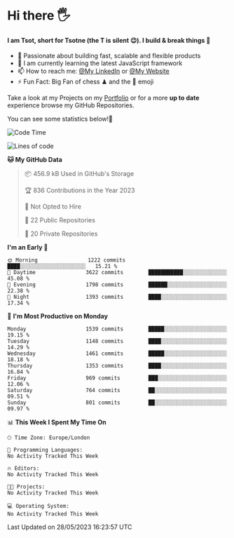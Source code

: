 # Hi there :raised_hand_with_fingers_splayed:
#### I am Tsot, short for Tsotne (the T is silent :wink:). I build & break things :space_invader:
- :telescope: Passionate about building fast, scalable and flexible products
- :seedling: I am currently learning the latest JavaScript framework 
- :mailbox: How to reach me: [@My LinkedIn](https://www.linkedin.com/in/tsotne-gvadzabia/) or [@My Website](https://tsotne.co.uk/contact)
- :zap: Fun Fact: Big Fan of chess ♟ and the 👾 emoji

Take a look at my Projects on my [Portfolio](https://tsotne.co.uk/) or for a more **up to date** experience browse my GitHub Repositories.

You can see some statistics below!:space_invader:
<!--START_SECTION:waka-->
![Code Time](http://img.shields.io/badge/Code%20Time-761%20hrs%202%20mins-blue)

![Lines of code](https://img.shields.io/badge/From%20Hello%20World%20I%27ve%20Written-4.7%20million%20lines%20of%20code-blue)

**🐱 My GitHub Data** 

> 📦 456.9 kB Used in GitHub's Storage 
 > 
> 🏆 836 Contributions in the Year 2023
 > 
> 🚫 Not Opted to Hire
 > 
> 📜 22 Public Repositories 
 > 
> 🔑 20 Private Repositories 
 > 
**I'm an Early 🐤** 

```text
🌞 Morning                1222 commits        ████░░░░░░░░░░░░░░░░░░░░░   15.21 % 
🌆 Daytime                3622 commits        ███████████░░░░░░░░░░░░░░   45.08 % 
🌃 Evening                1798 commits        ██████░░░░░░░░░░░░░░░░░░░   22.38 % 
🌙 Night                  1393 commits        ████░░░░░░░░░░░░░░░░░░░░░   17.34 % 
```
📅 **I'm Most Productive on Monday** 

```text
Monday                   1539 commits        █████░░░░░░░░░░░░░░░░░░░░   19.15 % 
Tuesday                  1148 commits        ████░░░░░░░░░░░░░░░░░░░░░   14.29 % 
Wednesday                1461 commits        █████░░░░░░░░░░░░░░░░░░░░   18.18 % 
Thursday                 1353 commits        ████░░░░░░░░░░░░░░░░░░░░░   16.84 % 
Friday                   969 commits         ███░░░░░░░░░░░░░░░░░░░░░░   12.06 % 
Saturday                 764 commits         ██░░░░░░░░░░░░░░░░░░░░░░░   09.51 % 
Sunday                   801 commits         ██░░░░░░░░░░░░░░░░░░░░░░░   09.97 % 
```


📊 **This Week I Spent My Time On** 

```text
🕑︎ Time Zone: Europe/London

💬 Programming Languages: 
No Activity Tracked This Week

🔥 Editors: 
No Activity Tracked This Week

🐱‍💻 Projects: 
No Activity Tracked This Week

💻 Operating System: 
No Activity Tracked This Week
```


 Last Updated on 28/05/2023 16:23:57 UTC
<!--END_SECTION:waka-->
